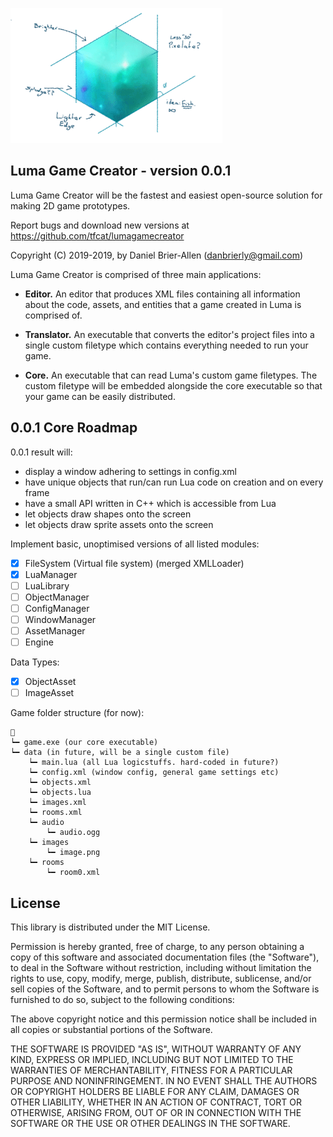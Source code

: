 ﻿![Luma WIP Logo](https://raw.githubusercontent.com/tfcat/LumaGameCreator/master/promotional/Logo.png)

Luma Game Creator - version 0.0.1
--------------------------------------------------------
Luma Game Creator will be the fastest and easiest
open-source solution for making 2D game prototypes.

Report bugs and download new versions at https://github.com/tfcat/lumagamecreator

Copyright (C) 2019-2019, by Daniel Brier-Allen (danbrierly@gmail.com)

Luma Game Creator is comprised of three main applications:
* **Editor.** An editor that produces XML files containing all information about 
  the code, assets, and entities that a game created in Luma is comprised of.

* **Translator.** An executable that converts the editor's project files into a 
  single custom filetype which contains everything needed to run your game.

* **Core.** An executable that can read Luma's custom game filetypes. The 
  custom filetype will be embedded alongside the core executable so that your game can
  be easily distributed.


0.0.1 Core Roadmap
--------------------------------------------------------
0.0.1 result will:
* display a window adhering to settings in config.xml
* have unique objects that run/can run Lua code on creation and on every frame
* have a small API written in C++ which is accessible from Lua
* let objects draw shapes onto the screen
* let objects draw sprite assets onto the screen

Implement basic, unoptimised versions of all listed modules:
- [x] FileSystem (Virtual file system) (merged XMLLoader)
- [x] LuaManager
- [ ] LuaLibrary
- [ ] ObjectManager
- [ ] ConfigManager
- [ ] WindowManager
- [ ] AssetManager
- [ ] Engine

Data Types:
- [x] ObjectAsset
- [ ] ImageAsset

Game folder structure (for now):
```
📁
┕━ game.exe (our core executable)
┕━ data (in future, will be a single custom file)
	┕━ main.lua (all Lua logicstuffs. hard-coded in future?)
	┕━ config.xml (window config, general game settings etc)
	┕━ objects.xml
	┕━ objects.lua
	┕━ images.xml
	┕━ rooms.xml
	┕━ audio
		┕━ audio.ogg
	┕━ images
		┕━ image.png
	┕━ rooms
		┕━ room0.xml
```

License
--------------------------------------------------------
This library is distributed under the MIT License.

Permission is hereby granted, free of charge, to any person
obtaining a copy of this software and associated documentation
files (the "Software"), to deal in the Software without
restriction, including without limitation the rights to use,
copy, modify, merge, publish, distribute, sublicense, and/or sell
copies of the Software, and to permit persons to whom the
Software is furnished to do so, subject to the following
conditions:

The above copyright notice and this permission notice shall be
included in all copies or substantial portions of the Software.

THE SOFTWARE IS PROVIDED "AS IS", WITHOUT WARRANTY OF ANY KIND,
EXPRESS OR IMPLIED, INCLUDING BUT NOT LIMITED TO THE WARRANTIES
OF MERCHANTABILITY, FITNESS FOR A PARTICULAR PURPOSE AND
NONINFRINGEMENT. IN NO EVENT SHALL THE AUTHORS OR COPYRIGHT
HOLDERS BE LIABLE FOR ANY CLAIM, DAMAGES OR OTHER LIABILITY,
WHETHER IN AN ACTION OF CONTRACT, TORT OR OTHERWISE, ARISING
FROM, OUT OF OR IN CONNECTION WITH THE SOFTWARE OR THE USE OR
OTHER DEALINGS IN THE SOFTWARE.